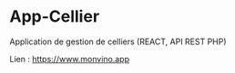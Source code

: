 # App-Cellier
Application de gestion de celliers (REACT, API REST PHP)

Lien : https://www.monvino.app
